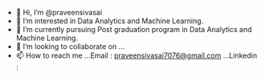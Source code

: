 - 👋 Hi, I’m @praveensivasai
- 👀 I’m interested in Data Analytics and Machine Learning.
- 🌱 I’m currently pursuing Post graduation program in Data Analytics and Machine Learning.
- 💞️ I’m looking to collaborate on ...
- 📫 How to reach me ...Email : praveensivasai7076@gmail.com
                      ...Linkedin : 

<!---
praveensivasai is a ✨ special ✨ repository because its `README.md` (this file) appears on your GitHub profile.
You can click the Preview link to take a look at your changes.
--->
